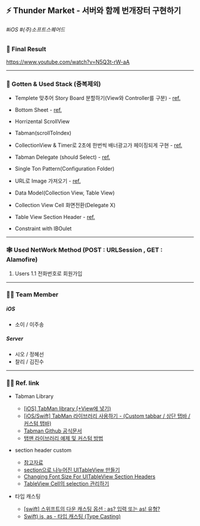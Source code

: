 ## ⚡️ Thunder Market - 서버와 함께 번개장터 구현하기 
###### #iOS #(주)소프트스퀘어드

### 📱 Final Result

https://www.youtube.com/watch?v=N5Q3t-rW-aA

---

### 🧠 Gotten & Used Stack (중복제외)

- Templete 맞추어 Story Board 분할하기(View와 Controller를 구분) - [ref.](https://swieeft.github.io/2020/02/24/StoryboardReference.html)
 
- Bottom Sheet - [ref.](https://gonslab.tistory.com/57)
 
- Horrizental ScrollView 
 
- Tabman(scrollToIndex)
 
- CollectionView & Timer로 2초에 한번씩 배너광고가 페이징되게 구현 - [ref.](https://gonslab.tistory.com/24)

- Tabman Delegate (should Select) - [ref.](https://stackoverflow.com/questions/33837475/detect-when-a-tab-bar-item-is-pressed)

- Single Ton Pattern(Configuration Folder)
 
- URL로 Image 가져오기 - [ref.](https://hongssup.tistory.com/158)
 
- Data Model(Collection View, Table View)
 
- Collection View Cell 화면전환(Delegate X)

- Table View Section Header - [ref.](https://hururuek-chapchap.tistory.com/153)

- Constraint with IBOulet

---

### 🕸 Used NetWork Method (POST : URLSession , GET : Alamofire)

1. Users
   1.1 전화번호로 회원가입

---

### 🙇‍♂️ Team Member
##### iOS 
- 소이 / 이주송 
##### Server
- 시오 / 정혜선
- 찰리 / 김진수

---

### 🧑‍💻 Ref. link

- Tabman Library
    - [[iOS] TabMan library (+View에 넣기)](https://velog.io/@0inn/iOS-TabMan-library-View%EC%97%90-%EC%A0%81%EC%9A%A9%ED%95%98%EA%B8%B0)
    - [[iOS/Swift] TabMan 라이브러리 사용하기 - (Custom tabbar / 상단 탭바 / 커스텀 탭바)](https://vanillacreamdonut.tistory.com/259)
    - [Tabman Github 공식문서](https://github.com/uias/Tabman)
    - [탭맨 라이브러리 예제 및 커스텀 방법](https://developer-p.tistory.com/161)

- section header custom
    - [참고자료](https://duwjdtn11.tistory.com/560)
    - [section으로 나누어진 UITableView 만들기](https://calmone.tistory.com/entry/iOS-UIKit-in-Swift-4-section%EC%9C%BC%EB%A1%9C-%EB%82%98%EB%88%84%EC%96%B4%EC%A7%84-UITableView-%EB%A7%8C%EB%93%A4%EA%B8%B0)
    - [Changing Font Size For UITableView Section Headers](https://stackoverflow.com/questions/19802336/changing-font-size-for-uitableview-section-headers)
    - [TableView Cell의 selection 관리하기](https://velog.io/@yongchul/iOSTableView-Cell%EC%9D%98-selection-%EA%B4%80%EB%A6%AC%ED%95%98%EA%B8%B0)
    
- 타입 캐스팅
    - [[swift] 스위프트의 다운 캐스팅 옵션 : as? 입력 또는 as! 유형?](http://daplus.net/swift-%EC%8A%A4%EC%9C%84%ED%94%84%ED%8A%B8%EC%9D%98-%EB%8B%A4%EC%9A%B4-%EC%BA%90%EC%8A%A4%ED%8C%85-%EC%98%B5%EC%85%98-as-%EC%9E%85%EB%A0%A5-%EB%98%90%EB%8A%94-as-%EC%9C%A0%ED%98%95/)
    - [Swift) is, as - 타입 캐스팅 (Type Casting)](https://babbab2.tistory.com/127)

